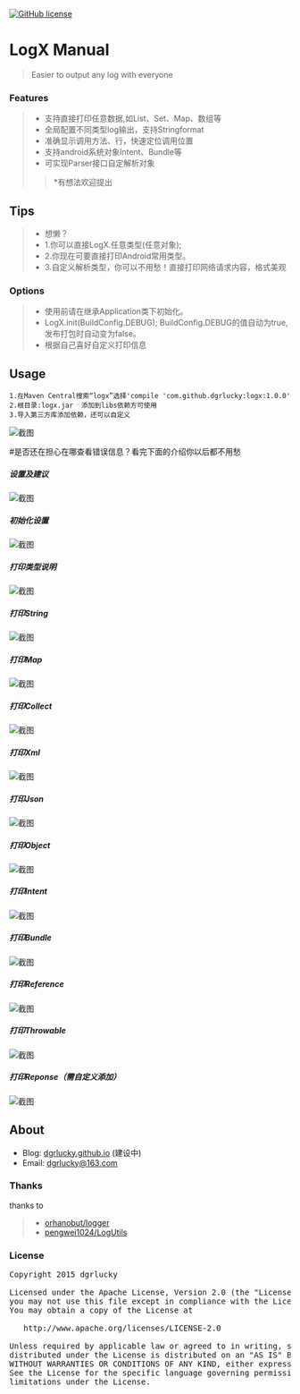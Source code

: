 [![GitHub license](https://img.shields.io/github/license/dcendents/android-maven-gradle-plugin.svg)](http://www.apache.org/licenses/LICENSE-2.0.html)

#  LogX Manual #
>Easier to output any log with everyone

### Features
>* 支持直接打印任意数据,如List、Set、Map、数组等
>* 全局配置不同类型log输出，支持Stringformat
>* 准确显示调用方法、行，快速定位调用位置
>* 支持android系统对象Intent、Bundle等
>* 可实现Parser接口自定解析对象
>>*有想法欢迎提出


## Tips
>* 想懒？
>* 1.你可以直接LogX.任意类型(任意对象);
>* 2.你现在可要直接打印Android常用类型。
>* 3.自定义解析类型，你可以不用愁！直接打印网络请求内容，格式美观


### Options
>* 使用前请在继承Application类下初始化。
>* LogX.init(BuildConfig.DEBUG);  BuildConfig.DEBUG的值自动为true,发布打包时自动变为false。
>* 根据自己喜好自定义打印信息

## Usage
```
1.在Maven Central搜索“logx”选择'compile 'com.github.dgrlucky:logx:1.0.0'
2.根目录:logx.jar  添加到libs依赖方可使用
3.导入第三方库添加依赖，还可以自定义
```

![截图](screenshots/logx.png)

#是否还在担心在哪查看错误信息？看完下面的介绍你以后都不用愁

##### 设置及建议
![截图](screenshots/setting_pre.png)
##### 初始化设置
![截图](screenshots/setting.png)
##### 打印类型说明
![截图](screenshots/main.png)
##### 打印String
![截图](screenshots/string.png)
##### 打印Map
![截图](screenshots/map.png)
##### 打印Collect
![截图](screenshots/collect.png)
##### 打印Xml
![截图](screenshots/xml.png)
##### 打印Json
![截图](screenshots/json.png)
##### 打印Object
![截图](screenshots/object.png)
##### 打印Intent
![截图](screenshots/intent.png)
##### 打印Bundle
![截图](screenshots/bundle.png)
##### 打印Reference
![截图](screenshots/reference.png)
##### 打印Throwable
![截图](screenshots/throwable.png)
##### 打印Reponse（需自定义添加）
![截图](screenshots/response.png)

## About
* Blog: [dgrlucky.github.io](http://dgrlucky.github.io/) (建设中)
* Email: [dgrlucky@163.com](http://mail.qq.com/cgi-bin/qm_share?t=qm_mailme&email=dgrlucky@163.com)

### Thanks
thanks to 
>* [orhanobut/logger](https://github.com/orhanobut/logger)
>* [pengwei1024/LogUtils](https://github.com/pengwei1024/LogUtils)


### License
<pre>
Copyright 2015 dgrlucky

Licensed under the Apache License, Version 2.0 (the "License");
you may not use this file except in compliance with the License.
You may obtain a copy of the License at

   http://www.apache.org/licenses/LICENSE-2.0

Unless required by applicable law or agreed to in writing, software
distributed under the License is distributed on an "AS IS" BASIS,
WITHOUT WARRANTIES OR CONDITIONS OF ANY KIND, either express or implied.
See the License for the specific language governing permissions and
limitations under the License.
</pre>
